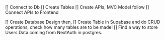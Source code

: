 [] Connect to Db
[] Create Tables
[] Create APIs, MVC Model follow
[] Connect APIs to Frontend


[] Create Database Design then,
[] Create Table in Supabase and do CRUD operations, check how many tables are to be made!
[] Find a way to store Users Data coming from NextAuth in postgres.